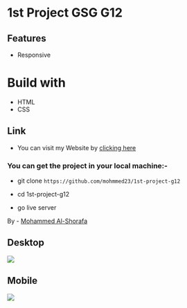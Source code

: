 # 1st Project GSG G12

## Features

- Responsive

# Build with

- HTML
- CSS

## Link

- You can visit my Website by [clicking here](https://mohmmed23.github.io/1st-project-g12/)

### You can get the project in your local machine:-

- git clone `https://github.com/mohmmed23/1st-project-g12`

- cd 1st-project-g12
- go live server

By - [Mohammed Al-Shorafa](https://github.com/mohmmed23)

## Desktop

![](https://github.com/GSG-CA/curriculum/raw/main/coursebook/week-1/projects/accessibility/mobile-view.png)

## Mobile

![](https://github.com/GSG-CA/curriculum/raw/main/coursebook/week-1/projects/accessibility/desktop-view.png)
